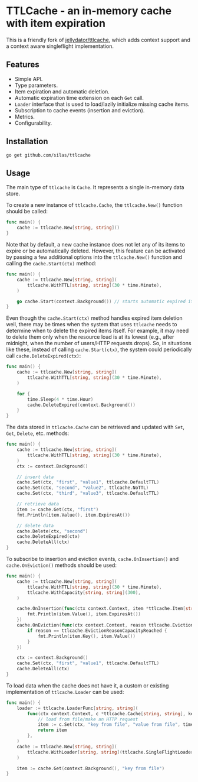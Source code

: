 # TTLCache - an in-memory cache with item expiration

This is a friendly fork of [jellydator/ttlcache](https://github.com/jellydator/ttlcache),
which adds context support and a context aware singleflight implementation.

## Features
- Simple API.
- Type parameters.
- Item expiration and automatic deletion.
- Automatic expiration time extension on each `Get` call.
- `Loader` interface that is used to load/lazily initialize missing cache
items.
- Subscription to cache events (insertion and eviction).
- Metrics.
- Configurability.

## Installation
```
go get github.com/silas/ttlcache
```

## Usage
The main type of `ttlcache` is `Cache`. It represents a single
in-memory data store.

To create a new instance of `ttlcache.Cache`, the `ttlcache.New()` function
should be called:
```go
func main() {
	cache := ttlcache.New[string, string]()
}
```

Note that by default, a new cache instance does not let any of its
items to expire or be automatically deleted. However, this feature
can be activated by passing a few additional options into the
`ttlcache.New()` function and calling the `cache.Start(ctx)` method:
```go
func main() {
	cache := ttlcache.New[string, string](
		ttlcache.WithTTL[string, string](30 * time.Minute),
	)

	go cache.Start(context.Background()) // starts automatic expired item deletion
}
```

Even though the `cache.Start(ctx)` method handles expired item deletion well,
there may be times when the system that uses `ttlcache` needs to determine
when to delete the expired items itself. For example, it may need to
delete them only when the resource load is at its lowest (e.g., after
midnight, when the number of users/HTTP requests drops). So, in situations
like these, instead of calling `cache.Start(ctx)`, the system could
periodically call `cache.DeleteExpired(ctx)`:
```go
func main() {
	cache := ttlcache.New[string, string](
		ttlcache.WithTTL[string, string](30 * time.Minute),
	)

	for {
		time.Sleep(4 * time.Hour)
		cache.DeleteExpired(context.Background())
	}
}
```

The data stored in `ttlcache.Cache` can be retrieved and updated with
`Set`, `Get`, `Delete`, etc. methods:
```go
func main() {
	cache := ttlcache.New[string, string](
		ttlcache.WithTTL[string, string](30 * time.Minute),
	)
	ctx := context.Background()

	// insert data
	cache.Set(ctx, "first", "value1", ttlcache.DefaultTTL)
	cache.Set(ctx, "second", "value2", ttlcache.NoTTL)
	cache.Set(ctx, "third", "value3", ttlcache.DefaultTTL)

	// retrieve data
	item := cache.Get(ctx, "first")
	fmt.Println(item.Value(), item.ExpiresAt())

	// delete data
	cache.Delete(ctx, "second")
	cache.DeleteExpired(ctx)
	cache.DeleteAll(ctx)
}
```

To subscribe to insertion and eviction events, `cache.OnInsertion()` and
`cache.OnEviction()` methods should be used:
```go
func main() {
	cache := ttlcache.New[string, string](
		ttlcache.WithTTL[string, string](30 * time.Minute),
		ttlcache.WithCapacity[string, string](300),
	)

	cache.OnInsertion(func(ctx context.Context, item *ttlcache.Item[string, string]) {
		fmt.Println(item.Value(), item.ExpiresAt())
	})
	cache.OnEviction(func(ctx context.Context, reason ttlcache.EvictionReason, item *ttlcache.Item[string, string]) {
		if reason == ttlcache.EvictionReasonCapacityReached {
			fmt.Println(item.Key(), item.Value())
		}
	})

	ctx := context.Background()
	cache.Set(ctx, "first", "value1", ttlcache.DefaultTTL)
	cache.DeleteAll(ctx)
}
```

To load data when the cache does not have it, a custom or
existing implementation of `ttlcache.Loader` can be used:
```go
func main() {
	loader := ttlcache.LoaderFunc[string, string](
		func(ctx context.Context, c *ttlcache.Cache[string, string], key string) *ttlcache.Item[string, string] {
			// load from file/make an HTTP request
			item := c.Set(ctx, "key from file", "value from file", time.Minute)
			return item
		},
	)
	cache := ttlcache.New[string, string](
		ttlcache.WithLoader[string, string](ttlcache.SingleFlightLoader(loader)),
	)

	item := cache.Get(context.Background(), "key from file")
}
```

